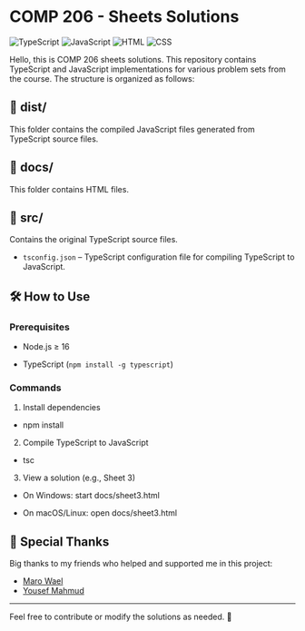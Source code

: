 # COMP 206 - Sheets Solutions  

![TypeScript](https://img.shields.io/badge/TypeScript-3178C6?logo=typescript&logoColor=white)
![JavaScript](https://img.shields.io/badge/JavaScript-F7DF1E?logo=javascript&logoColor=black)
![HTML](https://img.shields.io/badge/HTML5-E34F26?style=for-the-badge&logo=html5&logoColor=white)
![CSS](https://img.shields.io/badge/CSS3-1572B6?style=for-the-badge&logo=css3&logoColor=white)

Hello, this is COMP 206 sheets solutions. This repository contains TypeScript and JavaScript implementations for various problem sets from the course. The structure is organized as follows:  
 


## **📂 dist/**  
 

This folder contains the compiled JavaScript files generated from TypeScript source files.  
 


 

## **📂 docs/**  
 

This folder contains HTML files.
 


 

## **📂 src/**  
 

Contains the original TypeScript source files.  
 

- `tsconfig.json` – TypeScript configuration file for compiling TypeScript to JavaScript.  
 


 

## **🛠 How to Use**  
 

### **Prerequisites**

- Node.js ≥ 16

- TypeScript (`npm install -g typescript`)

### **Commands** 

 
1. Install dependencies
- npm install
2. Compile TypeScript to JavaScript
- tsc

 3. View a solution (e.g., Sheet 3)

- On Windows: start docs/sheet3.html

- On macOS/Linux: open docs/sheet3.html

 
## 🙏 Special Thanks

Big thanks to my friends who helped and supported me in this project:

- [Maro Wael](https://github.com/MaroWael)
- [Yousef Mahmud](https://github.com/usefmahmud)

---

Feel free to contribute or modify the solutions as needed. 🚀  